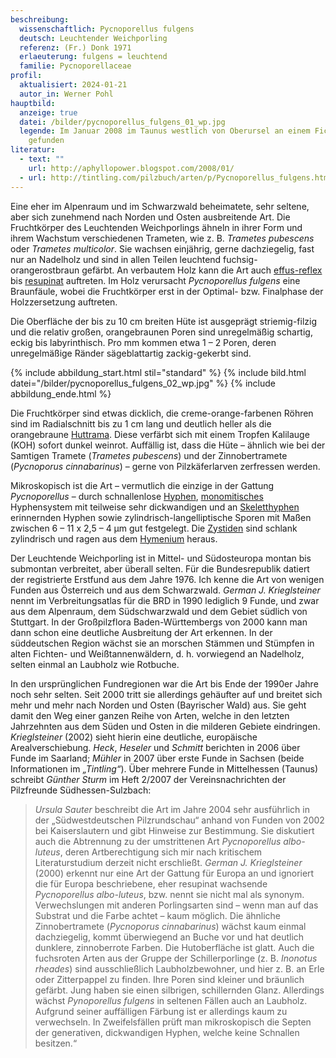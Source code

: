 ```yaml
---
beschreibung:
  wissenschaftlich: Pycnoporellus fulgens
  deutsch: Leuchtender Weichporling
  referenz: (Fr.) Donk 1971
  erlaeuterung: fulgens = leuchtend
  familie: Pycnoporellaceae
profil:
  aktualisiert: 2024-01-21
  autor_in: Werner Pohl
hauptbild:
  anzeige: true
  datei: /bilder/pycnoporellus_fulgens_01_wp.jpg
  legende: Im Januar 2008 im Taunus westlich von Oberursel an einem Fichtenstumpf
    gefunden
literatur:
  - text: ""
    url: http://aphyllopower.blogspot.com/2008/01/
  - url: http://tintling.com/pilzbuch/arten/p/Pycnoporellus_fulgens.html
---
```

Eine eher im Alpenraum und im Schwarzwald beheimatete, sehr seltene, aber sich zunehmend nach Norden und Osten ausbreitende Art. Die Fruchtkörper des Leuchtenden Weichporlings ähneln in ihrer Form und ihrem Wachstum verschiedenen Trameten, wie z. B. *Trametes pubescens* oder *Trametes multicolor*. Sie wachsen einjährig, gerne dachziegelig, fast nur an Nadelholz und sind in allen Teilen leuchtend fuchsig-orangerostbraun gefärbt. An verbautem Holz kann die Art auch [effus-reflex](effus-reflex "Glossar") bis [resupinat](effus-reflex "Glossar") auftreten. Im Holz verursacht *Pycnoporellus fulgens* eine Braunfäule, wobei die Fruchtkörper erst in der Optimal- bzw. Finalphase der Holzzersetzung auftreten.

Die Oberfläche der bis zu 10 cm breiten Hüte ist ausgeprägt striemig-filzig und die relativ großen, orangebraunen Poren sind unregelmäßig schartig, eckig bis labyrinthisch. Pro mm kommen etwa 1 – 2 Poren, deren unregelmäßige Ränder sägeblattartig zackig-gekerbt sind.

{% include abbildung_start.html stil="standard" %}
{% include bild.html datei="/bilder/pycnoporellus_fulgens_02_wp.jpg" %}
{% include abbildung_ende.html %}

Die Fruchtkörper sind etwas dicklich, die creme-orange-farbenen Röhren sind im Radialschnitt bis zu 1 cm lang und deutlich heller als die orangebraune [Huttrama](Trama "Glossar"). Diese verfärbt sich mit einem Tropfen Kalilauge (KOH) sofort dunkel weinrot. Auffällig ist, dass die Hüte – ähnlich wie bei der Samtigen Tramete (*Trametes pubescens*) und der Zinnobertramete (*Pycnoporus cinnabarinus*) – gerne von Pilzkäferlarven zerfressen werden.

Mikroskopisch ist die Art – vermutlich die einzige in der Gattung *Pycnoporellus* – durch schnallenlose [Hyphen](Hyphen "Glossar"), [monomitisches](monomitisch "Glossar") Hyphensystem mit teilweise sehr dickwandigen und an [Skeletthyphen](Skeletthyphen "Glossar") erinnernden Hyphen sowie zylindrisch-langelliptische Sporen mit Maßen zwischen 6 – 11 x 2,5 – 4 μm gut festgelegt. Die [Zystiden](Zystiden "Glossar") sind schlank zylindrisch und ragen aus dem [Hymenium](Hymenium "Glossar") heraus.

Der Leuchtende Weichporling ist in Mittel- und Südosteuropa montan bis submontan verbreitet, aber überall selten. Für die Bundesrepublik datiert der registrierte Erstfund aus dem Jahre 1976. Ich kenne die Art von wenigen Funden aus Österreich und aus dem Schwarzwald. *German J. Krieglsteiner* nennt im Verbreitungsatlas für die BRD in 1990 lediglich 9 Funde, und zwar aus dem Alpenraum, dem Südschwarzwald und dem Gebiet südlich von Stuttgart. In der Großpilzflora Baden-Württembergs von 2000 kann man dann schon eine deutliche Ausbreitung der Art erkennen. In der süddeutschen Region wächst sie an morschen Stämmen und Stümpfen in alten Fichten- und Weißtannenwäldern, d. h. vorwiegend an Nadelholz, selten einmal an Laubholz wie Rotbuche.

In den ursprünglichen Fundregionen war die Art bis Ende der 1990er Jahre noch sehr selten. Seit 2000 tritt sie allerdings gehäufter auf und breitet sich mehr und mehr nach Norden und Osten (Bayrischer Wald) aus. Sie geht damit den Weg einer ganzen Reihe von Arten, welche in den letzten Jahrzehnten aus dem Süden und Osten in die milderen Gebiete eindringen. *Krieglsteiner* (2002) sieht hierin eine deutliche, europäische Arealverschiebung. *Heck*, *Heseler* und *Schmitt* berichten in 2006 über Funde im Saarland; *Mühler* in 2007 über erste Funde in Sachsen (beide Informationen im *„Tintling“*). Über mehrere Funde in Mittelhessen (Taunus) schreibt *Günther Sturm* im Heft 2/2007 der Vereinsnachrichten der Pilzfreunde Südhessen-Sulzbach:

> *Ursula Sauter* beschreibt die Art im Jahre 2004 sehr ausführlich in der „Südwestdeutschen Pilzrundschau“ anhand von Funden von 2002 bei Kaiserslautern und gibt Hinweise zur Bestimmung. Sie diskutiert auch die Abtrennung zu der umstrittenen Art *Pycnoporellus albo-luteus*, deren Artberechtigung sich mir nach kritischem Literaturstudium derzeit nicht erschließt. *German J. Krieglsteiner* (2000) erkennt nur eine Art der Gattung für Europa an und ignoriert die für Europa beschriebene, eher resupinat wachsende *Pycnoporellus albo-luteus*, bzw. nennt sie nicht mal als synonym. Verwechslungen mit anderen Porlingsarten sind – wenn man auf das Substrat und die Farbe achtet – kaum möglich. Die ähnliche Zinnobertramete (*Pycnoporus cinnabarinus*) wächst kaum einmal dachziegelig, kommt überwiegend an Buche vor und hat deutlich dunklere, zinnoberrote Farben. Die Hutoberfläche ist glatt. Auch die fuchsroten Arten aus der Gruppe der Schillerporlinge (z. B. *Inonotus rheades*) sind ausschließlich Laubholzbewohner, und hier z. B. an Erle oder Zitterpappel zu finden. Ihre Poren sind kleiner und bräunlich gefärbt. Jung haben sie einen silbrigen, schillernden Glanz. Allerdings wächst *Pynoporellus fulgens* in seltenen Fällen auch an Laubholz. Aufgrund seiner auffälligen Färbung ist er allerdings kaum zu verwechseln. In Zweifelsfällen prüft man mikroskopisch die Septen der generativen, dickwandigen Hyphen, welche keine Schnallen besitzen.“